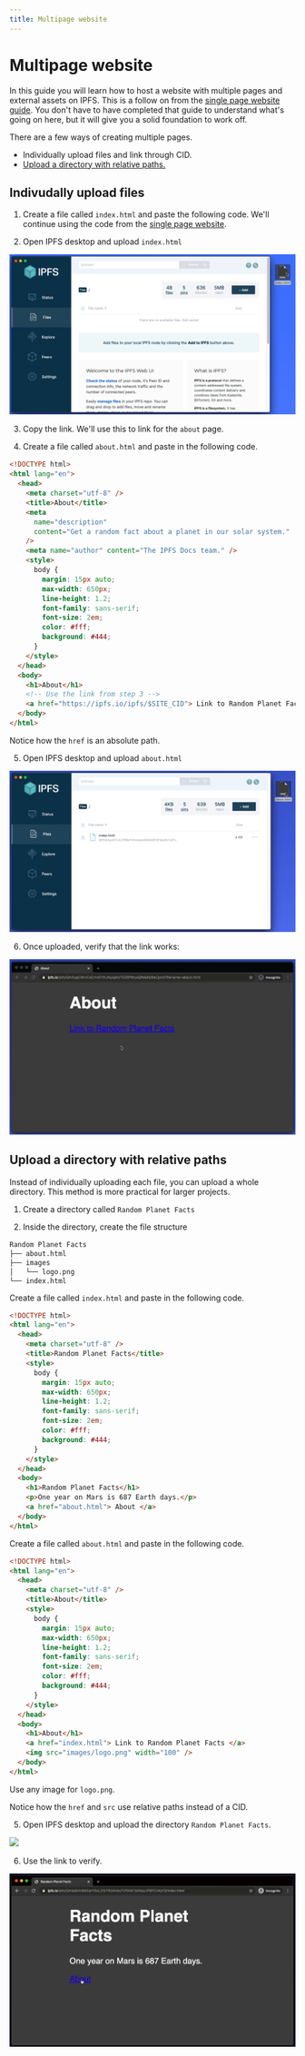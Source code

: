 ```yaml
---
title: Multipage website
---
```


# Multipage website

In this guide you will learn how to host a website with multiple pages and external assets on IPFS. This is a follow on from the [single page website guide](single-page-website). You don't have to have completed that guide to understand what's going on here, but it will give you a solid foundation to work off.

There are a few ways of creating multiple pages.

- Individually upload files and link through CID.
- [Upload a directory with relative paths.](upload-a-directory-with-relative-paths)

## Indivudally upload files

1. Create a file called `index.html` and paste the following code. We'll continue using the code from the [single page website](how-to/websites-on-ipfs/single-page-website/#add-your-site).

2. Open IPFS desktop and upload `index.html`

![](./images/multipage-website/upload-file.gif)

3. Copy the link. We'll use this to link for the `about` page.

4. Create a file called `about.html` and paste in the following code.

```html
<!DOCTYPE html>
<html lang="en">
  <head>
    <meta charset="utf-8" />
    <title>About</title>
    <meta
      name="description"
      content="Get a random fact about a planet in our solar system."
    />
    <meta name="author" content="The IPFS Docs team." />
    <style>
      body {
        margin: 15px auto;
        max-width: 650px;
        line-height: 1.2;
        font-family: sans-serif;
        font-size: 2em;
        color: #fff;
        background: #444;
      }
    </style>
  </head>
  <body>
    <h1>About</h1>
    <!-- Use the link from step 3 -->
    <a href="https://ipfs.io/ipfs/$SITE_CID"> Link to Random Planet Facts </a>
  </body>
</html>
```

Notice how the `href` is an absolute path.

5. Open IPFS desktop and upload `about.html`

![](./images/multipage-website/upload-about.gif)

6. Once uploaded, verify that the link works:

![](./images/multipage-website/link-file.gif)

## Upload a directory with relative paths

Instead of individually uploading each file, you can upload a whole directory. This method is more practical for larger projects.

1. Create a directory called `Random Planet Facts`

2. Inside the directory, create the file structure

```
Random Planet Facts
├── about.html
├── images
│   └── logo.png
└── index.html
```

Create a file called `index.html` and paste in the following code.

```html
<!DOCTYPE html>
<html lang="en">
  <head>
    <meta charset="utf-8" />
    <title>Random Planet Facts</title>
    <style>
      body {
        margin: 15px auto;
        max-width: 650px;
        line-height: 1.2;
        font-family: sans-serif;
        font-size: 2em;
        color: #fff;
        background: #444;
      }
    </style>
  </head>
  <body>
    <h1>Random Planet Facts</h1>
    <p>One year on Mars is 687 Earth days.</p>
    <a href="about.html"> About </a>
  </body>
</html>
```

Create a file called `about.html` and paste in the following code.

```html
<!DOCTYPE html>
<html lang="en">
  <head>
    <meta charset="utf-8" />
    <title>About</title>
    <style>
      body {
        margin: 15px auto;
        max-width: 650px;
        line-height: 1.2;
        font-family: sans-serif;
        font-size: 2em;
        color: #fff;
        background: #444;
      }
    </style>
  </head>
  <body>
    <h1>About</h1>
    <a href="index.html"> Link to Random Planet Facts </a>
    <img src="images/logo.png" width="100" />
  </body>
</html>
```

Use any image for `logo.png`.

Notice how the `href` and `src` use relative paths instead of a CID.

5. Open IPFS desktop and upload the directory `Random Planet Facts`.

![](./images/multipage-website/upload-folder.gif)

6. Use the link to verify.

![](./images/multipage-website/link-folder.gif)
